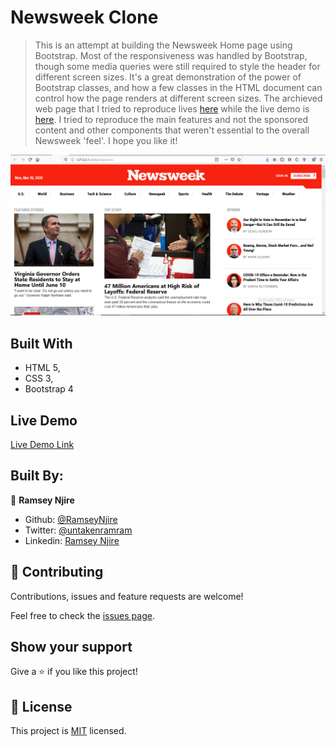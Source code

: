 # Newsweek Clone

> This is an attempt at building the Newsweek Home page using Bootstrap. Most of the responsiveness was handled by Bootstrap, though some media queries were still required to style the header for different screen sizes. It's a great demonstration of the power of Bootstrap classes, and how a few classes in the HTML document can control how the page renders at different screen sizes. The archieved web page that I tried to reproduce lives [here](https://web.archive.org/web/20200331020902if_/https://www.newsweek.com/) while the live demo is [here](https://raw.githack.com/RamseyNjire/the-news-week-clone/feature-branch/index.html). I tried to reproduce the main features and not the sponsored content and other components that weren't essential to the overall Newsweek 'feel'. I hope you like it!

![screenshot](./app_screenshot.png)


## Built With

- HTML 5,
- CSS 3,
- Bootstrap 4

## Live Demo

[Live Demo Link](https://raw.githack.com/RamseyNjire/the-news-week-clone/feature-branch/index.html)



## Built By:

👤 **Ramsey Njire**

- Github: [@RamseyNjire](https://github.com/RamseyNjire)
- Twitter: [@untakenramram](https://twitter.com/untakenramram)
- Linkedin: [Ramsey Njire](https://www.linkedin.com/in/ramsey-njire-51984931/)
## 🤝 Contributing

Contributions, issues and feature requests are welcome!

Feel free to check the [issues page](https://github.com/RamseyNjire/the-news-week-clone/issues?q=is%3Aissue+is%3Aopen+sort%3Aupdated-desc).

## Show your support

Give a ⭐️ if you like this project!

## 📝 License

This project is [MIT](lic.url) licensed.

